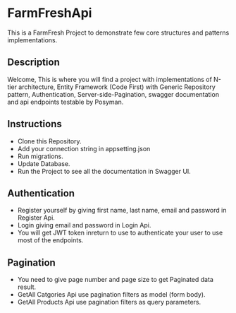 # FarmFreshApi
This is a FarmFresh Project to demonstrate few core structures and patterns implementations.

## Description
Welcome, This is where you will find a project with implementations of N-tier architecture, Entity Framework (Code First) with Generic Repository pattern, Authentication, Server-side-Pagination, swagger documentation and api endpoints testable by Posyman.

## Instructions
- Clone this Repository.
- Add your connection string in appsetting.json
- Run migrations.
- Update Database.
- Run the Project to see all the documentation in Swagger UI.

## Authentication
- Register yourself by giving first name, last name, email and password in Register Api.
- Login giving email and password in Login Api.
- You will get JWT token inreturn to use to authenticate your user to use most of the endpoints.

## Pagination
- You need to give page number and page size to get Paginated data result.
- GetAll Catgories Api use pagination filters as model (form body).
- GetAll Products Api use pagination filters as query parameters.
